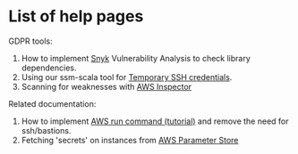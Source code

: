 # List of help pages

GDPR tools:

   1. How to implement [Snyk](snyk) Vulnerability Analysis to check library dependencies.
   2. Using our ssm-scala tool for [Temporary SSH credentials](temporary-ssh).
   3. Scanning for weaknesses with [AWS Inspector](aws-inspector)

Related documentation:

   1. How to implement [AWS run command (tutorial)](run-command) and remove the need for ssh/bastions.
   2. Fetching 'secrets' on instances from [AWS Parameter Store](parameter-store)
